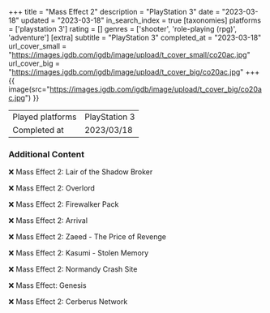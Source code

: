 +++
title = "Mass Effect 2"
description = "PlayStation 3"
date = "2023-03-18"
updated = "2023-03-18"
in_search_index = true
[taxonomies]
platforms = ['playstation 3']
rating = []
genres = ['shooter', 'role-playing (rpg)', 'adventure']
[extra]
subtitle = "PlayStation 3"
completed_at = "2023-03-18"
url_cover_small = "https://images.igdb.com/igdb/image/upload/t_cover_small/co20ac.jpg"
url_cover_big = "https://images.igdb.com/igdb/image/upload/t_cover_big/co20ac.jpg"
+++
{{ image(src="https://images.igdb.com/igdb/image/upload/t_cover_big/co20ac.jpg") }}

|              |            |
| ------------ | ---------- |
| Played platforms    | PlayStation 3 |
| Completed at | 2023/03/18 |



### Additional Content


❌ Mass Effect 2: Lair of the Shadow Broker

❌ Mass Effect 2: Overlord

❌ Mass Effect 2: Firewalker Pack

❌ Mass Effect 2: Arrival

❌ Mass Effect 2: Zaeed - The Price of Revenge

❌ Mass Effect 2: Kasumi - Stolen Memory

❌ Mass Effect 2: Normandy Crash Site

❌ Mass Effect: Genesis

❌ Mass Effect 2: Cerberus Network
